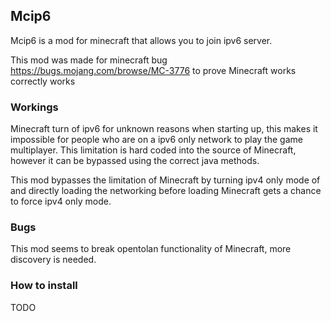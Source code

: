 ## Mcip6
Mcip6 is a mod for minecraft that allows you to join ipv6 server.

This mod was made for minecraft bug https://bugs.mojang.com/browse/MC-3776 to prove Minecraft works correctly works 

### Workings
Minecraft turn of ipv6 for unknown reasons when starting up, this makes it impossible for people who are on a ipv6 only network to play the game multiplayer. This limitation is hard coded into the source of Minecraft, however it can be bypassed using the correct java methods.

This mod bypasses the limitation of Minecraft by turning ipv4 only mode of and directly loading the networking before loading Minecraft gets a chance to force ipv4 only mode.

### Bugs

This mod seems to break opentolan functionality of Minecraft, more discovery is needed.

### How to install

TODO
